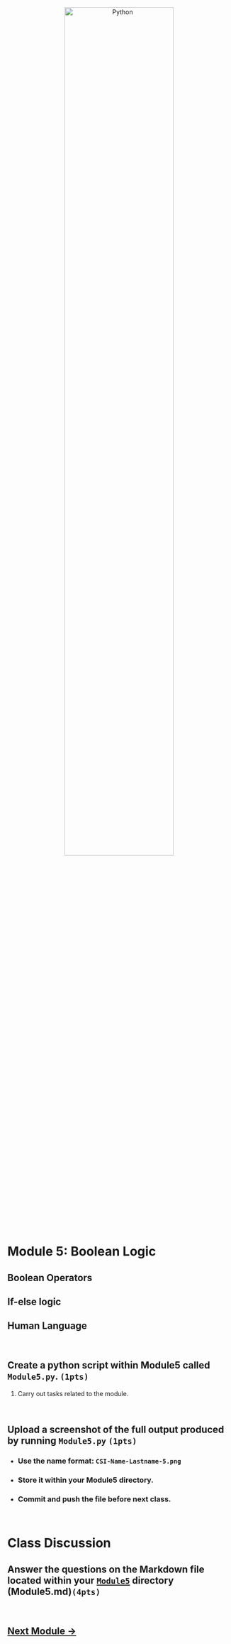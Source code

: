 <div style="text-align:center">
        <img    src="https://www.lotame.com/wp-content/uploads/2016/07/BooleanLogic_NR.jpg"
                title="Python" 
                width="70%" 
                height="70%" />
</div>
<br>

# Module 5: Boolean Logic 

## Boolean Operators

## If-else logic

## Human Language

<br>


## Create a python script within Module5 called `Module5.py`. `(1pts)`
1. Carry out tasks related to the module.


<br>

## Upload a screenshot of the full output produced by running `Module5.py` `(1pts)`
* ### Use the name format: `CSI-Name-Lastname-5.png`
* ### Store it within your Module5 directory.
* ### Commit and push the file before next class.

<br>



# Class Discussion
## Answer the questions on the Markdown file located within your <u>`Module5`</u> directory (Module5.md)`(4pts)`
<!-- Welcome! These are your questions. -->
<!-- Answer using full sentences to receive all points. -->
<!-- 

Give a value example for each logic operator in the module image.

 - Answers:
   - OR:
   - AND: 
   - NOT: 

Evaluate the following code. Is the code written correctly? What would be the correct code?
  ...

 - Answer:

Type down any class notes below this sentence:



Lackluster responses may result in point deductions.
-->

<br>

## [Next Module ->](/../../tree/main/Modules/Module6/Module6.md)